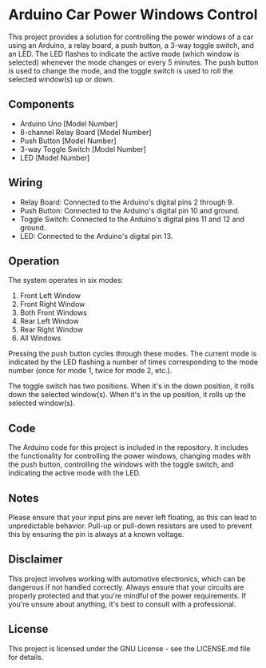 # Arduino Car Power Windows Control

This project provides a solution for controlling the power windows of a car using an Arduino, a relay board, a push button, a 3-way toggle switch, and an LED. The LED flashes to indicate the active mode (which window is selected) whenever the mode changes or every 5 minutes. The push button is used to change the mode, and the toggle switch is used to roll the selected window(s) up or down.

## Components

- Arduino Uno [Model Number]
- 8-channel Relay Board [Model Number]
- Push Button [Model Number]
- 3-way Toggle Switch [Model Number]
- LED [Model Number]

## Wiring

- Relay Board: Connected to the Arduino's digital pins 2 through 9.
- Push Button: Connected to the Arduino's digital pin 10 and ground.
- Toggle Switch: Connected to the Arduino's digital pins 11 and 12 and ground.
- LED: Connected to the Arduino's digital pin 13.

## Operation

The system operates in six modes:

1. Front Left Window
2. Front Right Window
3. Both Front Windows
4. Rear Left Window
5. Rear Right Window
6. All Windows

Pressing the push button cycles through these modes. The current mode is indicated by the LED flashing a number of times corresponding to the mode number (once for mode 1, twice for mode 2, etc.).

The toggle switch has two positions. When it's in the down position, it rolls down the selected window(s). When it's in the up position, it rolls up the selected window(s).

## Code

The Arduino code for this project is included in the repository. It includes the functionality for controlling the power windows, changing modes with the push button, controlling the windows with the toggle switch, and indicating the active mode with the LED.

## Notes

Please ensure that your input pins are never left floating, as this can lead to unpredictable behavior. Pull-up or pull-down resistors are used to prevent this by ensuring the pin is always at a known voltage.

## Disclaimer

This project involves working with automotive electronics, which can be dangerous if not handled correctly. Always ensure that your circuits are properly protected and that you're mindful of the power requirements. If you're unsure about anything, it's best to consult with a professional.

## License

This project is licensed under the GNU License - see the LICENSE.md file for details.
